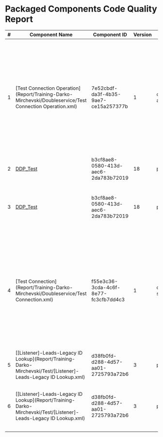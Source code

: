 # Packaged Components Code Quality Report
|#|Component Name|Component ID|Version|Type|Issue|Issue Type|Priority|
|---|---|---|---|---|---|---|---|
|1|[Test Connection Operation](Report/Training-Darko-Mirchevski/Doubleservice/Test Connection Operation.xml)|7e52cbdf-da3f-4b35-9ae7-ce15a257377b|1|connector-action|The name of HTTP connection operation must include square brackets ([]) with uppercase text inside (e.g., [SF], [HRIS], [SAP]). This rule ensures compliance with CHG naming conventions.|CODE_SMELL|MINOR|
|2|[DDP_Test](Report/Training-Darko-Mirchevski/Doubleservice/DDP_Test.xml)|b3cf8ae8-0580-413d-aec6-2da783b72019|18|process|Process description must be set|CODE_SMELL|MINOR|
|3|[DDP_Test](Report/Training-Darko-Mirchevski/Doubleservice/DDP_Test.xml)|b3cf8ae8-0580-413d-aec6-2da783b72019|18|process|Every document property must have at least one source value defined.|CODE_SMELL|MAJOR|
|4|[Test Connection](Report/Training-Darko-Mirchevski/Doubleservice/Test Connection.xml)|f55e3c36-3cda-4c6f-8e77-fc3cfb7dd4c3|1|connector-settings|The name of HTTP connection components must include square brackets ([]) with uppercase text inside (e.g., [SF], [HRIS], [SAP]). This rule ensures compliance with CHG naming conventions.|CODE_SMELL|MINOR|
|5|[[Listener]-Leads-Legacy ID Lookup](Report/Training-Darko-Mirchevski/Test/[Listener]-Leads-Legacy ID Lookup.xml)|d38fb0fd-d288-4d57-aa01-2725793a72b6|3|process|Process description must be set|CODE_SMELL|MINOR|
|6|[[Listener]-Leads-Legacy ID Lookup](Report/Training-Darko-Mirchevski/Test/[Listener]-Leads-Legacy ID Lookup.xml)|d38fb0fd-d288-4d57-aa01-2725793a72b6|3|process|A listener Process can run in Low Latency mode instead of General Mode|BUG|MINOR|

